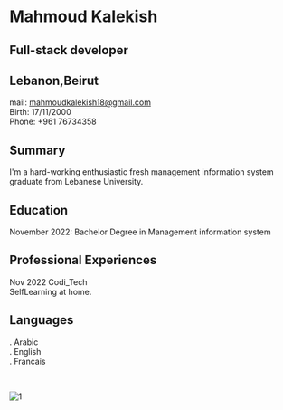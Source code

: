 # Mahmoud Kalekish <br />

## Full-stack developer
## Lebanon,Beirut <br />
mail: mahmoudkalekish18@gmail.com  <br />
Birth: 17/11/2000 <br />
Phone: +961 76734358
## Summary
I'm a hard-working enthusiastic fresh management information system graduate from Lebanese University.

## Education

November 2022: Bachelor Degree in Management information system

## Professional Experiences
Nov 2022 Codi_Tech <br />
SelfLearning at home.

## Languages
. Arabic <br />
. English <br />
. Francais <br />

<br />

![1](https://user-images.githubusercontent.com/101974539/203999805-7a66a6aa-d16c-4e64-b943-c086cff4bf28.jpg)

